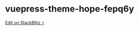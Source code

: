# vuepress-theme-hope-fepq6y

[Edit on StackBlitz ⚡️](https://stackblitz.com/edit/vuepress-theme-hope-fepq6y)